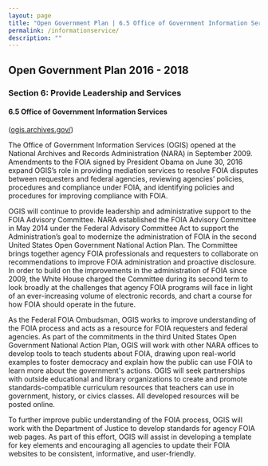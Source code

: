 ```yaml
---
layout: page
title: "Open Government Plan | 6.5 Office of Government Information Services "
permalink: /informationservice/
description: ""
---
```


## Open Government Plan 2016 - 2018

### Section 6: Provide Leadership and Services

#### 6.5 Office of Government Information Services
(<a href="http://ogis.archives.gov">ogis.archives.gov/</a>)

The Office of Government Information Services (OGIS) opened at the National Archives and Records Administration (NARA) in September 2009. Amendments to the FOIA signed by President Obama on June 30, 2016 expand OGIS’s role in providing mediation services to resolve FOIA disputes between requesters and federal agencies, reviewing agencies’ policies, procedures and compliance under FOIA, and identifying policies and procedures for improving compliance with FOIA.

OGIS will continue to provide leadership and administrative support to the FOIA Advisory Committee. NARA established the FOIA Advisory Committee in May 2014 under the Federal Advisory Committee Act to support the Administration’s goal to modernize the administration of FOIA in the second United States Open Government National Action Plan. The Committee brings together agency FOIA professionals and requesters to collaborate on recommendations to improve FOIA administration and proactive disclosure. In order to build on the improvements in the administration of FOIA since 2009, the White House charged the Committee during its second term to look broadly at the challenges that agency FOIA programs will face in light of an ever-increasing volume of electronic records, and chart a course for how FOIA should operate in the future.

As the Federal FOIA Ombudsman, OGIS works to improve understanding of the FOIA process and acts as a resource for FOIA requesters and federal agencies. As part of the commitments in the third United States Open Government National Action Plan, OGIS will work with other NARA offices to develop tools to teach students about FOIA, drawing upon real-world examples to foster democracy and explain how the public can use FOIA to learn more about the government's actions. OGIS will seek partnerships with outside educational and library organizations to create and promote standards-compatible curriculum resources that teachers can use in government, history, or civics classes. All developed resources will be posted online.

To further improve public understanding of the FOIA process, OGIS will work with the Department of Justice to develop standards for agency FOIA web pages. As part of this effort, OGIS will assist in developing a template for key elements and encouraging all agencies to update their FOIA websites to be consistent, informative, and user-friendly.
